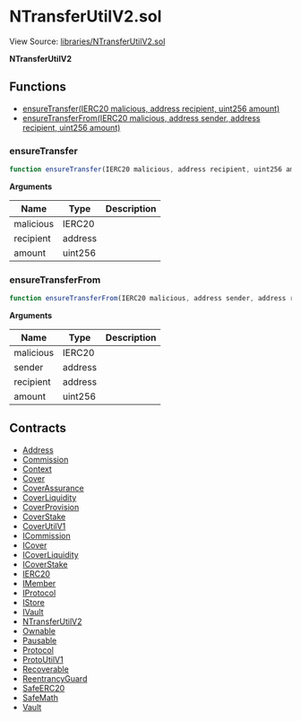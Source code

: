 # NTransferUtilV2.sol

View Source: [libraries/NTransferUtilV2.sol](../libraries/NTransferUtilV2.sol)

**NTransferUtilV2**

## Functions

- [ensureTransfer(IERC20 malicious, address recipient, uint256 amount)](#ensuretransfer)
- [ensureTransferFrom(IERC20 malicious, address sender, address recipient, uint256 amount)](#ensuretransferfrom)

### ensureTransfer

```js
function ensureTransfer(IERC20 malicious, address recipient, uint256 amount) external nonpayable
```

**Arguments**

| Name        | Type           | Description  |
| ------------- |------------- | -----|
| malicious | IERC20 |  | 
| recipient | address |  | 
| amount | uint256 |  | 

### ensureTransferFrom

```js
function ensureTransferFrom(IERC20 malicious, address sender, address recipient, uint256 amount) external nonpayable
```

**Arguments**

| Name        | Type           | Description  |
| ------------- |------------- | -----|
| malicious | IERC20 |  | 
| sender | address |  | 
| recipient | address |  | 
| amount | uint256 |  | 

## Contracts

* [Address](Address.md)
* [Commission](Commission.md)
* [Context](Context.md)
* [Cover](Cover.md)
* [CoverAssurance](CoverAssurance.md)
* [CoverLiquidity](CoverLiquidity.md)
* [CoverProvision](CoverProvision.md)
* [CoverStake](CoverStake.md)
* [CoverUtilV1](CoverUtilV1.md)
* [ICommission](ICommission.md)
* [ICover](ICover.md)
* [ICoverLiquidity](ICoverLiquidity.md)
* [ICoverStake](ICoverStake.md)
* [IERC20](IERC20.md)
* [IMember](IMember.md)
* [IProtocol](IProtocol.md)
* [IStore](IStore.md)
* [IVault](IVault.md)
* [NTransferUtilV2](NTransferUtilV2.md)
* [Ownable](Ownable.md)
* [Pausable](Pausable.md)
* [Protocol](Protocol.md)
* [ProtoUtilV1](ProtoUtilV1.md)
* [Recoverable](Recoverable.md)
* [ReentrancyGuard](ReentrancyGuard.md)
* [SafeERC20](SafeERC20.md)
* [SafeMath](SafeMath.md)
* [Vault](Vault.md)
